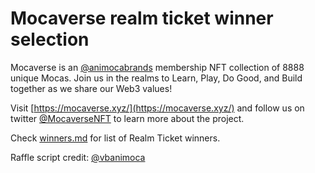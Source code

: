 # Mocaverse realm ticket winner selection

Mocaverse is an [@animocabrands](https://twitter.com/animocabrands) membership NFT collection of 8888 unique Mocas. Join us in the realms to Learn, Play, Do Good, and Build together as we share our Web3 values!

Visit [https://mocaverse.xyz/](https://mocaverse.xyz/) and follow us on twitter [@MocaverseNFT](https://twitter.com/MocaverseNFT/) to learn more about the project.

Check [winners.md](winners.md) for list of Realm Ticket winners.

Raffle script credit: [@vbanimoca](https://github.com/vbanimoca)